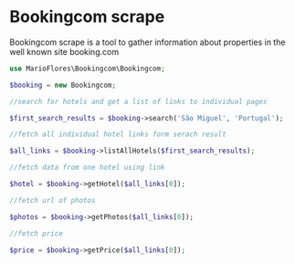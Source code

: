 Bookingcom scrape
=================

Bookingcom scrape is a tool to gather information about properties in the well known site booking.com

```php 
use MarioFlores\Bookingcom\Bookingcom; 

$booking = new Bookingcom;

//search for hotels and get a list of links to individual pages 

$first_search_results = $booking->search('São Miguel', 'Portugal'); 

//fetch all individual hotel links form serach result 

$all_links = $booking->listAllHotels($first_search_results); 

//fetch data from one hotel using link 

$hotel = $booking->getHotel($all_links[0]); 

//fetch url of photos 

$photos = $booking->getPhotos($all_links[0]); 

//fetch price 

$price = $booking->getPrice($all_links[0]); 